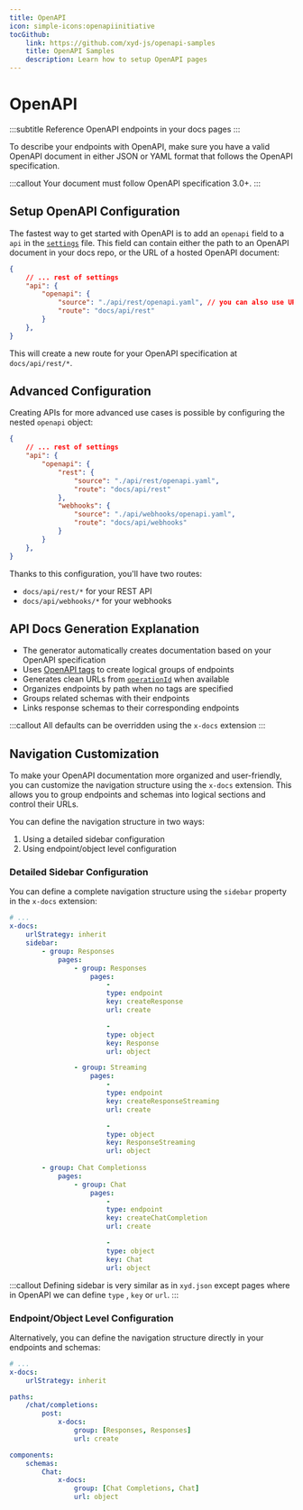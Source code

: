 ```yaml
---
title: OpenAPI
icon: simple-icons:openapiinitiative
tocGithub: 
    link: https://github.com/xyd-js/openapi-samples
    title: OpenAPI Samples
    description: Learn how to setup OpenAPI pages
---
```


# OpenAPI
:::subtitle
Reference OpenAPI endpoints in your docs pages
:::

To describe your endpoints with OpenAPI, make sure you have a valid OpenAPI document in either JSON or YAML format that follows the OpenAPI specification. 

:::callout
Your document must follow OpenAPI specification 3.0+.
:::

## Setup OpenAPI Configuration
The fastest way to get started with OpenAPI is to add an `openapi` field to a `api` in the [`settings`](#) file. 
This field can contain either the path to an OpenAPI document in your docs repo, or the URL of a hosted OpenAPI document:
```json xyd.json
{
    // ... rest of settings
    "api": {
        "openapi": {
            "source": "./api/rest/openapi.yaml", // you can also use URL-based path
            "route": "docs/api/rest"
        }
    },
}
```

This will create a new route for your OpenAPI specification at `docs/api/rest/*`.

## Advanced Configuration
Creating APIs for more advanced use cases is possible by configuring the nested `openapi` object:
```json xyd.json
{
    // ... rest of settings
    "api": {
        "openapi": {
            "rest": {
                "source": "./api/rest/openapi.yaml",
                "route": "docs/api/rest"
            },
            "webhooks": {
                "source": "./api/webhooks/openapi.yaml",
                "route": "docs/api/webhooks"
            }
        }
    },
}
```
Thanks to this configuration, you'll have two routes:
- `docs/api/rest/*` for your REST API
- `docs/api/webhooks/*` for your webhooks

## API Docs Generation Explanation

- The generator automatically creates documentation based on your OpenAPI specification
- Uses [OpenAPI tags](https://swagger.io/docs/specification/v3_0/grouping-operations-with-tags/) to create logical groups of endpoints
- Generates clean URLs from [`operationId`](https://swagger.io/docs/specification/v3_0/paths-and-operations/#operationid) when available
- Organizes endpoints by path when no tags are specified
- Groups related schemas with their endpoints
- Links response schemas to their corresponding endpoints

:::callout
All defaults can be overridden using the `x-docs` extension
:::

## Navigation Customization
To make your OpenAPI documentation more organized and user-friendly, you can customize the navigation structure using the `x-docs` extension. This allows you to group endpoints and schemas into logical sections and control their URLs.

You can define the navigation structure in two ways:

1. Using a detailed sidebar configuration
2. Using endpoint/object level configuration

### Detailed Sidebar Configuration
You can define a complete navigation structure using the `sidebar` property in the `x-docs` extension:

```yaml
# ...
x-docs:
    urlStrategy: inherit
    sidebar:
        - group: Responses
            pages: 
                - group: Responses
                    pages:
                        - 
                        type: endpoint
                        key: createResponse
                        url: create

                        - 
                        type: object
                        key: Response
                        url: object

                - group: Streaming
                    pages: 
                        - 
                        type: endpoint
                        key: createResponseStreaming
                        url: create

                        - 
                        type: object
                        key: ResponseStreaming
                        url: object
                  
        - group: Chat Completionss
            pages:
                - group: Chat
                    pages: 
                        - 
                        type: endpoint
                        key: createChatCompletion
                        url: create

                        - 
                        type: object
                        key: Chat
                        url: object
```

:::callout
Defining sidebar is very similar as in `xyd.json` except pages where in OpenAPI we can define `type` , `key` or `url`.
:::

### Endpoint/Object Level Configuration
Alternatively, you can define the navigation structure directly in your endpoints and schemas:

```yaml
# ...
x-docs:
    urlStrategy: inherit

paths:
    /chat/completions:
        post:
            x-docs:
                group: [Responses, Responses]
                url: create

components:
    schemas:
        Chat:
            x-docs:
                group: [Chat Completions, Chat]
                url: object
```

